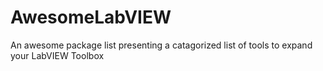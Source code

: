 # AwesomeLabVIEW
An awesome package list presenting a catagorized list of tools to expand your LabVIEW Toolbox  
